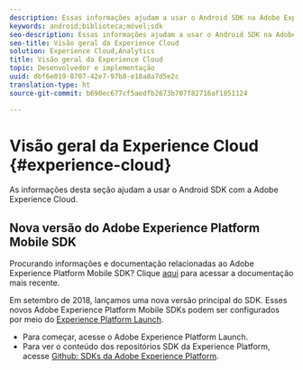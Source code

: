 ```yaml
---
description: Essas informações ajudam a usar o Android SDK na Adobe Experience Cloud.
keywords: android;biblioteca;móvel;sdk
seo-description: Essas informações ajudam a usar o Android SDK na Adobe Experience Cloud.
seo-title: Visão geral da Experience Cloud
solution: Experience Cloud,Analytics
title: Visão geral da Experience Cloud
topic: Desenvolvedor e implementação
uuid: dbf6e019-8707-42e7-97b8-e18a8a7d5e2c
translation-type: ht
source-git-commit: b690ec677cf5aedfb2673b707f82716af1851124

---
```



# Visão geral da Experience Cloud {#experience-cloud}

As informações desta seção ajudam a usar o Android SDK com a Adobe Experience Cloud.

## Nova versão do Adobe Experience Platform Mobile SDK

Procurando informações e documentação relacionadas ao Adobe Experience Platform Mobile SDK? Clique [aqui](https://aep-sdks.gitbook.io/docs/) para acessar a documentação mais recente.

Em setembro de 2018, lançamos uma nova versão principal do SDK. Esses novos Adobe Experience Platform Mobile SDKs podem ser configurados por meio do [Experience Platform Launch](https://www.adobe.com/br/experience-platform/launch.html).

* Para começar, acesse o Adobe Experience Platform Launch.
* Para ver o conteúdo dos repositórios SDK da Experience Platform, acesse [Github: SDKs da Adobe Experience Platform](https://github.com/Adobe-Marketing-Cloud/acp-sdks).

